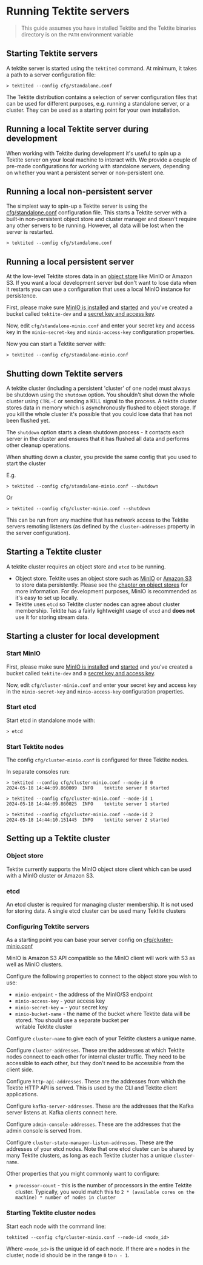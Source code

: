 # Running Tektite servers

> This guide assumes you have installed Tektite and the Tektite binaries directory is on the `PATH` environment variable

## Starting Tektite servers

A tektite server is started using the `tektited` command. At minimum, it takes a path to a server configuration file:

```
> tektited --config cfg/standalone.conf
```

The Tektite distribution contains a selection of server configuration files that can be used for different purposes, e.g.
running a standalone server, or a cluster. They can be used as a starting point for your own installation.

## Running a local Tektite server during development

When working with Tektite during development it's useful to spin up a Tektite server on your local machine to interact
with. We provide a couple of pre-made configurations for working with standalone servers, depending on whether you want
a persistent server or non-persistent one.

## Running a local non-persistent server

The simplest way to spin-up a Tektite server is using the [cfg/standalone.conf](https://github.com/spirit-labs/tektite/blob/main/cfg/standalone.conf) configuration file. This starts a Tektite
server with a built-in non-persistent object store and cluster manager and doesn't require any other servers to be running.
However, all data will be lost when the server is restarted.

```
> tektited --config cfg/standalone.conf
```

## Running a local persistent server

At the low-level Tektite stores data in an [object store](object_stores.md) like MinIO or Amazon S3. If you want a local
development server but don't want to lose data when it restarts you can use a configuration that uses a local MinIO instance
for persistence.

First, please make sure [MinIO is installed](object_stores.md#minio-console) and [started](object_stores.md#starting-minio) and you've
created a bucket called `tektite-dev` and a [secret key and access key](object_stores.md#minio-console).

Now, edit `cfg/standalone-minio.conf` and enter your secret key and access key in the `minio-secret-key` and
`minio-access-key` configuration properties.

Now you can start a Tektite server with:

```
> tektited --config cfg/standalone-minio.conf
```

## Shutting down Tektite servers

A tektite cluster (including a persistent 'cluster' of one node) must always be shutdown using the `shutdown` option. You shouldn't
shut down the whole cluster using `CTRL-C` or sending a KILL signal to the process. A tektite cluster stores data in memory
which is asynchronously flushed to object storage. If you kill the whole cluster it's possible that you could lose data that
has not been flushed yet.

The `shutdown` option starts a clean shutdown process - it contacts each server in the cluster and ensures that it has
flushed all data and performs other cleanup operations.

When shutting down a cluster, you provide the same config that you used to start the cluster

E.g.
```
> tektited --config cfg/standalone-minio.conf --shutdown
```

Or
```
> tektited --config cfg/cluster-minio.conf --shutdown
```

This can be run from any machine that has network access to the Tektite servers remoting listeners (as defined by the `cluster-addresses` 
property in the server configuration).

## Starting a Tektite cluster

A tektite cluster requires an object store and `etcd` to be running.

* Object store. Tektite uses an object store such as [MinIO](https://min.io/) or [Amazon S3](https://aws.amazon.com/pm/serv-s3/) to store data persistently.
Please see the [chapter on object stores](object_stores.md) for more information. For development purposes, MinIO is recommended as it's easy to set up locally.
* Tektite uses `etcd` so Tektite cluster nodes can agree about cluster membership. Tektite has a fairly lightweight usage of `etcd` and **does not** use it for
 storing stream data.

## Starting a cluster for local development

### Start MinIO

First, please make sure [MinIO is installed](object_stores.md#minio-console) and [started](object_stores.md#starting-minio) and you've created a bucket called `tektite-dev`
and a [secret key and access key](object_stores.md#minio-console).

Now, edit `cfg/cluster-minio.conf` and enter your secret key and access key in the `minio-secret-key` and
`minio-access-key` configuration properties.

### Start etcd

Start etcd in standalone mode with:

```
> etcd
```

### Start Tektite nodes

The config `cfg/cluster-minio.conf` is configured for three Tektite nodes.

In separate consoles run:

```
> tektited --config cfg/cluster-minio.conf --node-id 0
2024-05-18 14:44:09.860009	INFO	tektite server 0 started
```

```
> tektited --config cfg/cluster-minio.conf --node-id 1
2024-05-18 14:44:09.860025	INFO	tektite server 1 started
```

```
> tektited --config cfg/cluster-minio.conf --node-id 2
2024-05-18 14:44:10.151445	INFO	tektite server 2 started
```

## Setting up a Tektite cluster

### Object store

Tektite currently supports the MinIO object store client which can be used with a MinIO cluster or Amazon S3.

### etcd

An etcd cluster is required for managing cluster membership. It is not used for storing data. A single etcd cluster
can be used many Tektite clusters

### Configuring Tektite servers

As a starting point you can base your server config on [cfg/cluster-minio.conf](https://github.com/spirit-labs/tektite/blob/main/cfg/cluster-minio.conf)

MinIO is Amazon S3 API compatible so the MinIO client will work with S3 as well as MinIO clusters.

Configure the following properties to connect to the object store you wish to use:

* `minio-endpoint` - the address of the MinIO/S3 endpoint
* `minio-access-key` - your access key
* `minio-secret-key` = - your secret key
* `minio-bucket-name` - the name of the bucket where Tektite data will be stored. You should use a separate bucket per \
writable Tektite cluster

Configure `cluster-name` to give each of your Tektite clusters a unique name.

Configure `cluster-addresses`. These are the addresses at which Tektite nodes connect to each other for internal
cluster traffic. They need to be accessible to each other, but they don't need to be accessible from the client side.

Configure `http-api-addresses`. These are the addresses from which the Tektite HTTP API is served. This is used
by the CLI and Tektite client applications.

Configure `kafka-server-addresses`. These are the addresses that the Kafka server listens at. Kafka clients connect here.

Configure `admin-console-addresses`. These are the addresses that the admin console is served from.

Configure `cluster-state-manager-listen-addresses`. These are the addresses of your etcd nodes. Note that one etcd cluster can be shared
by many Tektite clusters, as long as each Tektite cluster has a unique `cluster-name`.

Other properties that you might commonly want to configure:

* `processor-count` - this is the number of processors in the entire Tektite cluster. Typically, you would match this to
`2 * (available cores on the machine) * number of nodes in cluster`

### Starting Tektite cluster nodes

Start each node with the command line:

```
tektited --config cfg/cluster-minio.conf --node-id <node_id>
```

Where `<node_id>` is the unique id of each node.
If there are `n` nodes in the cluster, node id should be in the range `0` to `n - 1`.







